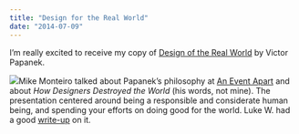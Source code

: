 ```yaml
---
title: "Design for the Real World"
date: "2014-07-09"
---
```


I’m really excited to receive my copy of [Design of the Real World](http://www.thamesandhudson.com/Design_for_the_Real_World/9780500273586) by Victor Papanek.

![](http://static1.squarespace.com/static/554569a4e4b0b68214c1f5d9/55457b34e4b0fca745eb358d/55457b36e4b0fca745eb3719/1430616943482//img.jpg/about/mike-monteiro/)Mike Monteiro talked about Papanek’s philosophy at [An Event Apart](http://aneventapart.com) and about _How Designers Destroyed the World_ (his words, not mine). The presentation centered around being a responsible and considerate human being, and spending your efforts on doing good for the world. Luke W. had a good [write-up](http://www.lukew.com/ff/entry.asp?1861) on it.
